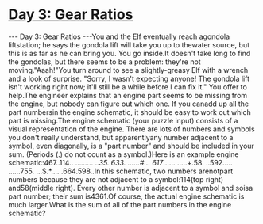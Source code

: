 # [ Day 3: Gear Ratios ](https://adventofcode.com/2023/day/3)

--- Day 3: Gear Ratios ---You and the Elf eventually reach agondola liftstation; he says the gondola lift will take you up to thewater source, but this is as far as he can bring you. You go inside.It doesn't take long to find the gondolas, but there seems to be a problem: they're not moving."Aaah!"You turn around to see a slightly-greasy Elf with a wrench and a look of surprise. "Sorry, I wasn't expecting anyone! The gondola lift isn't working right now; it'll still be a while before I can fix it." You offer to help.The engineer explains that an engine part seems to be missing from the engine, but nobody can figure out which one. If you canadd up all the part numbersin the engine schematic, it should be easy to work out which part is missing.The engine schematic (your puzzle input) consists of a visual representation of the engine. There are lots of numbers and symbols you don't really understand, but apparentlyany number adjacent to a symbol, even diagonally, is a "part number" and should be included in your sum. (Periods (.) do not count as a symbol.)Here is an example engine schematic:467..114..
...*......
..35..633.
......#...
617*......
.....+.58.
..592.....
......755.
...$.*....
.664.598..In this schematic, two numbers arenotpart numbers because they are not adjacent to a symbol:114(top right) and58(middle right). Every other number is adjacent to a symbol and soisa part number; their sum is4361.Of course, the actual engine schematic is much larger.What is the sum of all of the part numbers in the engine schematic?